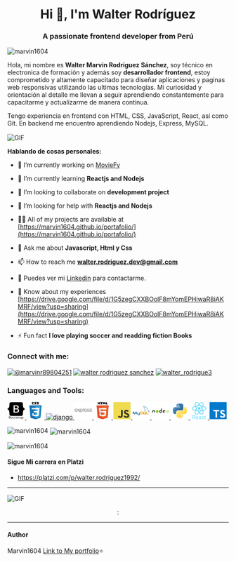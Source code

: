 <h1 align="center">Hi 👋, I'm Walter Rodríguez</h1>
<h3 align="center">A passionate frontend developer from Perú</h3>
<p align="left"> <img src="https://komarev.com/ghpvc/?username=marvin1604&label=Profile%20views&color=0e75b6&style=flat" alt="marvin1604" /> </p>

Hola, mi nombre es **Walter Marvin Rodriguez Sánchez**, soy técnico en electronica de formación y además soy **desarrollador frontend**, estoy comprometido y altamente capacitado para diseñar aplicaciones y paginas web responsivas utilizando las ultimas tecnologías.
Mi curiosidad y orientación al detalle me llevan a seguir aprendiendo constantemente para capacitarme y actualizarme de manera continua.

Tengo experiencia en frontend con HTML, CSS, JavaScript, React, así como Git. En backend me encuentro aprendiendo Nodejs, Express, MySQL.

  <img align="center" alt="GIF" src="https://i.postimg.cc/R01khndm/javascript.gif" />

**Hablando de cosas personales:**

- 🔭 I’m currently working on [MovieFy](https://github.com/marvin1604/movieFy)

- 🌱 I’m currently learning **Reactjs and Nodejs**

- 👯 I’m looking to collaborate on **development project**

- 🤝 I’m looking for help with **Reactjs and Nodejs**

- 👨‍💻 All of my projects are available at [https://marvin1604.github.io/portafolio/](https://marvin1604.github.io/portafolio/)

- 💬 Ask me about **Javascript, Html y Css**

- 📫 How to reach me **walter.rodriguez.dev@gmail.com**

- 🔗 Puedes ver mi  [Linkedin](https://www.linkedin.com/in/walter-rodriguez-sanchez) para contactarme.

- 📄 Know about my experiences [https://drive.google.com/file/d/1G5zegCXXBOolF8mYomEPHiwaR8iAKMRF/view?usp=sharing](https://drive.google.com/file/d/1G5zegCXXBOolF8mYomEPHiwaR8iAKMRF/view?usp=sharing)

- ⚡ Fun fact **I love playing soccer and readding fiction Books**

<h3 align="left">Connect with me:</h3>
<p align="left">
<a href="https://twitter.com/@marvinr89804251" target="blank"><img align="center" src="https://raw.githubusercontent.com/rahuldkjain/github-profile-readme-generator/master/src/images/icons/Social/twitter.svg" alt="@marvinr89804251" height="30" width="40" /></a>
<a href="https://linkedin.com/in/walter rodriguez sanchez" target="blank"><img align="center" src="https://raw.githubusercontent.com/rahuldkjain/github-profile-readme-generator/master/src/images/icons/Social/linked-in-alt.svg" alt="walter rodriguez sanchez" height="30" width="40" /></a>
<a href="https://www.hackerrank.com/walter_rodrigue3" target="blank"><img align="center" src="https://raw.githubusercontent.com/rahuldkjain/github-profile-readme-generator/master/src/images/icons/Social/hackerrank.svg" alt="walter_rodrigue3" height="30" width="40" /></a>
</p>

<h3 align="left">Languages and Tools:</h3>
<p align="left"> <a href="https://getbootstrap.com" target="_blank" rel="noreferrer"> <img src="https://raw.githubusercontent.com/devicons/devicon/master/icons/bootstrap/bootstrap-plain-wordmark.svg" alt="bootstrap" width="40" height="40"/> </a> <a href="https://www.w3schools.com/css/" target="_blank" rel="noreferrer"> <img src="https://raw.githubusercontent.com/devicons/devicon/master/icons/css3/css3-original-wordmark.svg" alt="css3" width="40" height="40"/> </a> <a href="https://www.djangoproject.com/" target="_blank" rel="noreferrer"> <img src="https://cdn.worldvectorlogo.com/logos/django.svg" alt="django" width="40" height="40"/> </a> <a href="https://expressjs.com" target="_blank" rel="noreferrer"> <img src="https://raw.githubusercontent.com/devicons/devicon/master/icons/express/express-original-wordmark.svg" alt="express" width="40" height="40"/> </a> <a href="https://www.w3.org/html/" target="_blank" rel="noreferrer"> <img src="https://raw.githubusercontent.com/devicons/devicon/master/icons/html5/html5-original-wordmark.svg" alt="html5" width="40" height="40"/> </a> <a href="https://developer.mozilla.org/en-US/docs/Web/JavaScript" target="_blank" rel="noreferrer"> <img src="https://raw.githubusercontent.com/devicons/devicon/master/icons/javascript/javascript-original.svg" alt="javascript" width="40" height="40"/> </a> <a href="https://www.mysql.com/" target="_blank" rel="noreferrer"> <img src="https://raw.githubusercontent.com/devicons/devicon/master/icons/mysql/mysql-original-wordmark.svg" alt="mysql" width="40" height="40"/> </a> <a href="https://nodejs.org" target="_blank" rel="noreferrer"> <img src="https://raw.githubusercontent.com/devicons/devicon/master/icons/nodejs/nodejs-original-wordmark.svg" alt="nodejs" width="40" height="40"/> </a> <a href="https://www.python.org" target="_blank" rel="noreferrer"> <img src="https://raw.githubusercontent.com/devicons/devicon/master/icons/python/python-original.svg" alt="python" width="40" height="40"/> </a> <a href="https://reactjs.org/" target="_blank" rel="noreferrer"> <img src="https://raw.githubusercontent.com/devicons/devicon/master/icons/react/react-original-wordmark.svg" alt="react" width="40" height="40"/> </a> <a href="https://www.typescriptlang.org/" target="_blank" rel="noreferrer"> <img src="https://raw.githubusercontent.com/devicons/devicon/master/icons/typescript/typescript-original.svg" alt="typescript" width="40" height="40"/> </a> </p>

<p><img align="left" src="https://github-readme-stats.vercel.app/api/top-langs?username=marvin1604&show_icons=true&theme=synthwave&locale=en&layout=compact" alt="marvin1604" /></p>

<p>&nbsp;<img align="center" src="https://github-readme-stats.vercel.app/api?username=marvin1604&show_icons=true&locale=en" alt="marvin1604" /></p>

<p><img align="center" src="https://github-readme-streak-stats.herokuapp.com/?user=marvin1604&" alt="marvin1604" /></p>



#### Sigue Mi carrera en Platzi
- https://platzi.com/p/walter.rodriguez1992/

---
<img align="center" alt="GIF" src="https://shots.codepen.io/AnkitNavrang/pen/wvKXKYx-1280.jpg?version=1635862713" />
<p align="center">:

------------
#### Author
Marvin1604
[Link to My portfolio](https://marvin1604.github.io/portafolio/)⭐<br> 

